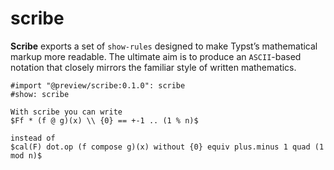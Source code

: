 # scribe

**Scribe** exports a set of `show-rules` designed to make Typst’s mathematical markup more readable. The ultimate aim is to produce an `ASCII`-based notation that closely mirrors the familiar style of written mathematics.

```typst
#import "@preview/scribe:0.1.0": scribe
#show: scribe

With scribe you can write 
$Ff * (f @ g)(x) \\ {0} == +-1 .. (1 % n)$

instead of
$cal(F) dot.op (f compose g)(x) without {0} equiv plus.minus 1 quad (1 mod n)$
```
